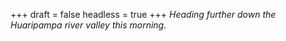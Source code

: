 
+++
draft = false
headless = true
+++
_Heading further down the Huaripampa river valley this morning._
